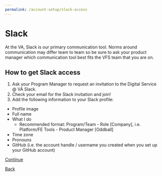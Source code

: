 ```yaml
---
permalink: /account-setup/slack-access
---
```


# Slack

At the VA, Slack is our primary communication tool. Norms around communication may differ team to team so be sure to ask your product manager which communication tool best fits the VFS team that you are on.

## How to get Slack access

1. Ask your Program Manager to request an invitation to the Digital Service @ VA Slack.
2. Check your email for the Slack invitation and join!
3. Add the following information to your Slack profile:
  - Profile image
  - Full name
  - What I do
    - Recommended format: Program/Team - Role [Company], i.e. Platform/FE Tools - Product Manager [Oddball]
  - Time zone
  - Pronouns
  - GitHub (i.e. the account handle / username you created when you set up your GitHub account)

[Continue](./3_GITHUB_ACCESS.md)

[Back](./1_START.md)
